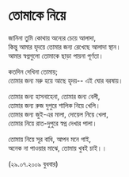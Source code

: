# তোমাকে নিয়ে

জানিনা তুমি কোথায় অন্যের চেয়ে আলাদা,  
কিন্তু আমার হৃদয়ে তোমার জন্য রেখেছে আলাদা স্থান।  
আমার স্বপ্নগুলো তোমাকে ছাড়া পায়না পূর্ণতা।

কতদিন দেখিনা তোমায়;  
তোমার জন্য মরু হয়ে আছে হৃদয়-- এই ঘোর বরষায়।

তোমার জন্য হাসনাহেনা, তোমার জন্য বেলী,  
তোমার জন্য রুজ দুপুরে শালিক নিয়ে খেলি।  
তোমার জন্য জুই-এর মালা, দোয়েল নিয়ে খেলা,  
তোমার নিয়ে রাত-দুপুরে স্বপ্ন দেখার পালা।

তোমায় নিয়ে সূর বাধি, আপন মনে গাই,  
অনেক না পাওয়ার মাঝে, তোমায় খুবই চাই।।

  
\(২৯.০৭.২০০৯ বুধবার\)

